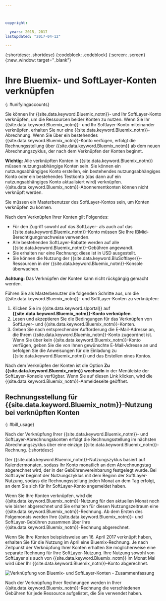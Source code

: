 ```yaml
---



copyright:

  years: 2015, 2017
lastupdated: "2017-04-12"

---
```


{:shortdesc: .shortdesc}
{:codeblock: .codeblock}
{:screen: .screen}
{:new_window: target="_blank"}

# Ihre Bluemix- und SoftLayer-Konten verknüpfen
{: #unifyingaccounts}

Sie können Ihr {{site.data.keyword.Bluemix_notm}}- und Ihr SoftLayer-Konto verknüpfen, um die Ressourcen beider Konten zu nutzen. Wenn Sie Ihr {{site.data.keyword.Bluemix_notm}}- und Ihr Softlayer-Konto miteinander verknüpfen, erhalten Sie nur eine {{site.data.keyword.Bluemix_notm}}-Abrechnung. Wenn Sie über ein bestehendes {{site.data.keyword.Bluemix_notm}}-Konto verfügen, erfolgt die Rechnungsstellung über {{site.data.keyword.Bluemix_notm}} ab dem neuen Abrechnungszyklus, der nach dem Verknüpfen der Konten beginnt.

**Wichtig:** Alle verknüpften Konten in {{site.data.keyword.Bluemix_notm}} müssen nutzungsabhängige Konten sein. Sie können ein nutzungsabhängiges Konto erstellen, ein bestehendes nutzungsabhängiges Konto oder ein bestehendes Testkonto (das dann auf ein nutzungsabhängiges Konto aktualisiert wird) verknüpfen. {{site.data.keyword.Bluemix_notm}}-Abonnementkonten können nicht verknüpft werden.

Sie müssen ein Masterbenutzer des SoftLayer-Kontos sein, um Konten verknüpfen zu können.

Nach dem Verknüpfen Ihrer Konten gilt Folgendes:

* Für den Zugriff sowohl auf das SoftLayer- als auch auf das {{site.data.keyword.Bluemix_notm}}-Konto müssen Sie Ihre IBMid-Berechtigungsnachweise verwenden.
* Alle bestehenden SoftLayer-Rabatte werden auf alle {{site.data.keyword.Bluemix_notm}}-Gebühren angewandt.
* Sie erhalten nur eine Rechnung; diese ist in USD ausgestellt.
* Sie können die Nutzung der {{site.data.keyword.BluSoftlayer}}-Ressourcen in der {{site.data.keyword.Bluemix_notm}}-Konsole überwachen.

**Achtung:** Das Verknüpfen der Konten kann nicht rückgängig gemacht werden.  

Führen Sie als Masterbenutzer die folgenden Schritte aus, um die {{site.data.keyword.Bluemix_notm}}- und SoftLayer-Konten zu verknüpfen:

 1. Klicken Sie im {{site.data.keyword.slportal}} auf **{{site.data.keyword.Bluemix_notm}}-Konto verknüpfen**.
 2. Lesen und akzeptieren Sie die Bedingungen für das Verknüpfen von SoftLayer- und {{site.data.keyword.Bluemix_notm}}-Konten.
 3. Geben Sie nach entsprechender Aufforderung die E-Mail-Adresse an, die Ihrem {{site.data.keyword.Bluemix_notm}}-Konto zugeordnet ist. Wenn Sie über kein {{site.data.keyword.Bluemix_notm}}-Konto verfügen, geben Sie die von Ihnen gewünschte E-Mail-Adresse an und befolgen Sie die Anweisungen für die Einladung zu {{site.data.keyword.Bluemix_notm}} und das Erstellen eines Kontos.

Nach dem Verknüpfen der Konten ist die Option **Zu {{site.data.keyword.Bluemix_notm}} wechseln** in der Menüleiste der SoftLayer-Konsole verfügbar. Wenn Sie auf diesen Link klicken, wird die {{site.data.keyword.Bluemix_notm}}-Anmeldeseite geöffnet.

## Rechnungsstellung für {{site.data.keyword.Bluemix_notm}}-Nutzung bei verknüpften Konten
{: #bill_usage}

Nach der Verknüpfung Ihrer {{site.data.keyword.Bluemix_notm}}- und SoftLayer-Abrechnungskonten erfolgt die Rechnungsstellung im nächsten Abrechnungszyklus über eine einzige {{site.data.keyword.Bluemix_notm}}-Rechnung.
{:shortdesc}

Der {{site.data.keyword.Bluemix_notm}}-Nutzungszyklus basiert auf Kalendermonaten, sodass Ihr Konto monatlich an dem Abrechnungstag abgerechnet wird, der in der Gebührenvereinbarung festgelegt wurde. Bei SoftLayer beginnt der Nutzungszyklus mit dem Beginn der SoftLayer-Nutzung, sodass die Rechnungsstellung jeden Monat an dem Tag erfolgt, an dem Sie sich für Ihr SoftLayer-Konto angemeldet haben. 

Wenn Sie Ihre Konten verknüpfen, wird die {{site.data.keyword.Bluemix_notm}}-Nutzung für den aktuellen Monat noch wie bisher abgerechnet und Sie erhalten für diesen Nutzungszeitraum eine {{site.data.keyword.Bluemix_notm}}-Rechnung. Ab dem Ersten des Folgemonats werden Ihre {{site.data.keyword.Bluemix_notm}}- und SoftLayer-Gebühren zusammen über Ihre {{site.data.keyword.Bluemix_notm}}-Rechnung abgerechnet.

Wenn Sie Ihre Konten beispielsweise am 16. April 2017 verknüpft haben, erhalten Sie für die Nutzung im April eine Bluemix-Rechnung. Je nach Zeitpunkt der Verknüpfung Ihrer Konten erhalten Sie möglicherweise eine separate Rechnung für Ihre SoftLayer-Nutzung. Ihre Nutzung sowohl von SoftLayer als auch von {{site.data.keyword.Bluemix_notm}} im Monat Mai wird über Ihr {{site.data.keyword.Bluemix_notm}}-Konto abgerechnet.

![Verknüpfung von Bluemix- und SoftLayer-Konten - Zusammenfassung](/docs/pricing/BluemixSoftLayerBill.svg)

Nach der Verknüpfung Ihrer Rechnungen werden in Ihrer {{site.data.keyword.Bluemix_notm}}-Rechnung die verschiedenen Gebühren für jede Ressource aufgelistet, die Sie verwendet haben.
